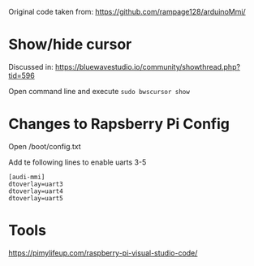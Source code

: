 Original code taken from: https://github.com/rampage128/arduinoMmi/

# Show/hide cursor
Discussed in: https://bluewavestudio.io/community/showthread.php?tid=596

Open command line and execute
`sudo bwscursor show`

# Changes to Rapsberry Pi Config
Open /boot/config.txt

Add te following lines to enable uarts 3-5

    [audi-mmi]
    dtoverlay=uart3
    dtoverlay=uart4
    dtoverlay=uart5


# Tools
https://pimylifeup.com/raspberry-pi-visual-studio-code/
